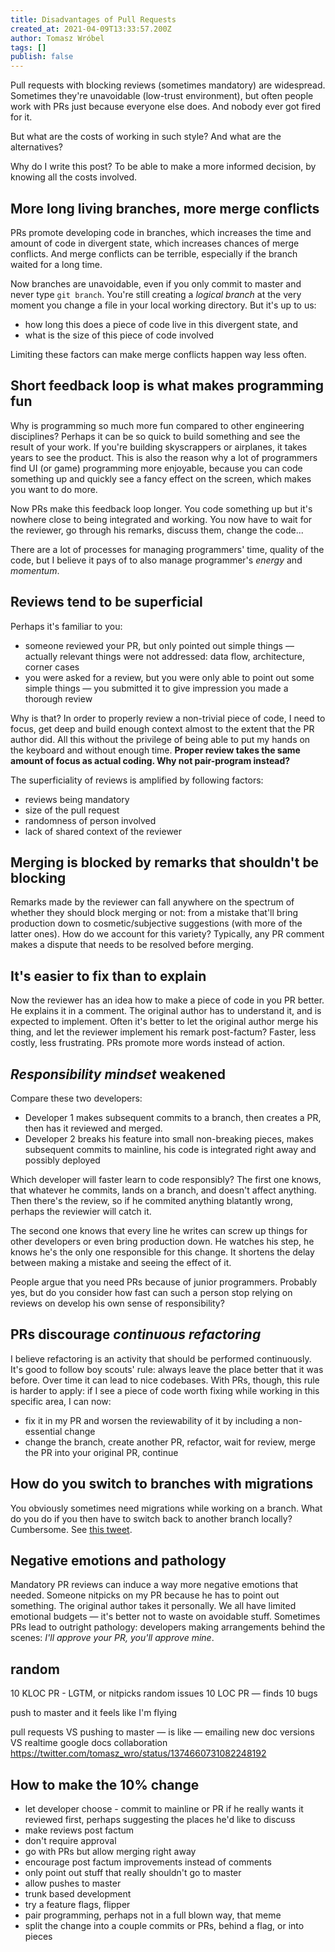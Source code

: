 ```yaml
---
title: Disadvantages of Pull Requests
created_at: 2021-04-09T13:33:57.200Z
author: Tomasz Wróbel
tags: []
publish: false
---
```


Pull requests with blocking reviews (sometimes mandatory) are widespread. Sometimes they're unavoidable (low-trust environment), but often people work with PRs just because everyone else does. And nobody ever got fired for it.

But what are the costs of working in such style? And what are the alternatives?

Why do I write this post? To be able to make a more informed decision, by knowing all the costs involved.

## More long living branches, more merge conflicts

PRs promote developing code in branches, which increases the time and amount of code in divergent state, which increases chances of merge conflicts. And merge conflicts can be terrible, especially if the branch waited for a long time.

<!-- If you think -->

Now branches are unavoidable, even if you only commit to master and never type `git branch`. You're still creating a _logical branch_ at the very moment you change a file in your local working directory. But it's up to us:

* how long this does a piece of code live in this divergent state, and
* what is the size of this piece of code involved
 
Limiting these factors can make merge conflicts happen way less often.

<!-- google docs -->

<!-- I like to work ... preparatory refactorings k beck -->

<!-- size of piece of code end reviewability -->

## Short feedback loop is what makes programming fun

Why is programming so much more fun compared to other engineering disciplines? Perhaps it can be so quick to build something and see the result of your work. If you're building skyscrappers or airplanes, it takes years to see the product. This is also the reason why a lot of programmers find UI (or game) programming more enjoyable, because you can code something up and quickly see a fancy effect on the screen, which makes you want to do more.

Now PRs make this feedback loop longer. You code something up but it's nowhere close to being integrated and working. You now have to wait for the reviewer, go through his remarks, discuss them, change the code... 

There are a lot of processes for managing programmers' time, quality of the code, but I believe it pays of to also manage programmer's _energy_ and _momentum_.

## Reviews tend to be superficial

Perhaps it's familiar to you:

* someone reviewed your PR, but only pointed out simple things — actually relevant things were not addressed: data flow, architecture, corner cases
* you were asked for a review, but you were only able to point out some simple things — you submitted it to give impression you made a thorough review

Why is that? In order to properly review a non-trivial piece of code, I need to focus, get deep and build enough context almost to the extent that the PR author did. All this without the privilege of being able to put my hands on the keyboard and without enough time. **Proper review takes the same amount of focus as actual coding. Why not pair-program instead?**

The superficiality of reviews is amplified by following factors:

* reviews being mandatory
* size of the pull request
* randomness of person involved
* lack of shared context of the reviewer

## Merging is blocked by remarks that shouldn't be blocking

Remarks made by the reviewer can fall anywhere on the spectrum of whether they should block merging or not: from a mistake that'll bring production down to cosmetic/subjective suggestions (with more of the latter ones). How do we account for this variety? Typically, any PR comment makes a dispute that needs to be resolved before merging.

## It's easier to fix than to explain

Now the reviewer has an idea how to make a piece of code in you PR better. He explains it in a comment. The original author has to understand it, and is expected to implement. Often it's better to let the original author merge his thing, and let the reviewer implement his remark post-factum? Faster, less costly, less frustrating. PRs promote more words instead of action.

## _Responsibility mindset_ weakened

Compare these two developers:

* Developer 1 makes subsequent commits to a branch, then creates a PR, then has it reviewed and merged.
* Developer 2 breaks his feature into small non-breaking pieces, makes subsequent commits to mainline, his code is integrated right away and possibly deployed

Which developer will faster learn to code responsibly? The first one knows, that whatever he commits, lands on a branch, and doesn't affect anything. Then there's the review, so if he commited anything blatantly wrong, perhaps the reviewier will catch it.

The second one knows that every line he writes can screw up things for other developers or even bring production down. He watches his step, he knows he's the only one responsible for this change. It shortens the delay between making a mistake and seeing the effect of it.

People argue that you need PRs because of junior programmers. Probably yes, but do you consider how fast can such a person stop relying on reviews on develop his own sense of responsibility?

## PRs discourage _continuous refactoring_

I believe refactoring is an activity that should be performed continuously. It's good to follow boy scouts' rule: always leave the place better that it was before. Over time it can lead to nice codebases. With PRs, though, this rule is harder to apply: if I see a piece of code worth fixing while working in this specific area, I can now:

* fix it in my PR and worsen the reviewability of it by including a non-essential change
* change the branch, create another PR, refactor, wait for review, merge the PR into your original PR, continue

<!-- Without PRs I typically -->

## How do you switch to branches with migrations

You obviously sometimes need migrations while working on a branch. What do you do if you then have to switch back to another branch locally? Cumbersome. See [this tweet](https://twitter.com/nateberkopec/status/1377348675291111426?s=21).

## Negative emotions and pathology

Mandatory PR reviews can induce a way more negative emotions that needed. Someone nitpicks on my PR because he has to point out something. The original author takes it personally. We all have limited emotional budgets — it's better not to waste on avoidable stuff. Sometimes PRs lead to outright pathology: developers making arrangements behind the scenes: _I'll approve your PR, you'll approve mine_.

## random

10 KLOC PR - LGTM, or nitpicks random issues
10 LOC PR — finds 10 bugs

push to master and it feels like I'm flying

pull requests VS pushing to master — is like — emailing new doc versions VS realtime google docs collaboration https://twitter.com/tomasz_wro/status/1374660731082248192

## How to make the 10% change

* let developer choose - commit to mainline or PR if he really wants it reviewed first, perhaps suggesting the places he'd like to discuss
* make reviews post factum
* don't require approval
* go with PRs but allow merging right away
* encourage post factum improvements instead of comments
* only point out stuff that really shouldn't go to master
* allow pushes to master
* trunk based development
* try a feature flags, flipper
* pair programming, perhaps not in a full blown way, that meme
* split the change into a couple commits or PRs, behind a flag, or into pieces
